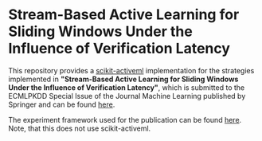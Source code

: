 # Stream-Based Active Learning for Sliding Windows Under the Influence of Verification Latency

This repository provides a [scikit-activeml](https://github.com/scikit-activeml/scikit-activeml) implementation for the strategies implemented in **"Stream-Based Active Learning for Sliding Windows Under the Influence of Verification Latency"**, which is submitted to the ECMLPKDD Special Issue of the Journal Machine Learning published by Springer and can be found [here](https://link.springer.com/article/10.1007/s10994-021-06099-z).

The experiment framework used for the publication can be found [here](https://github.com/tpham93/al-for-sw-verification-latency). Note, that this does not use scikit-activeml.

